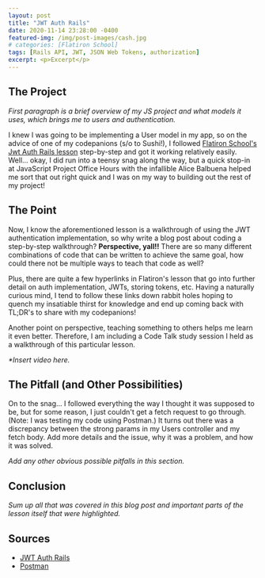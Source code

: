 ```yaml
---
layout: post
title: "JWT Auth Rails"
date: 2020-11-14 23:28:00 -0400
featured-img: /img/post-images/cash.jpg
# categories: [Flatiron School]
tags: [Rails API, JWT, JSON Web Tokens, authorization]
excerpt: <p>Excerpt</p>
---
```


## The Project

_First paragraph is a brief overview of my JS project and what models it uses, which brings me to users and authentication._

I knew I was going to be implementing a User model in my app, so on the advice of one of my codepanions (s/o to Sushi!), I followed [Flatiron School's Jwt Auth Rails lesson][JWT Auth Rails] step-by-step and got it working relatively easily. Well... okay, I did run into a teensy snag along the way, but a quick stop-in at JavaScript Project Office Hours with the infallible Alice Balbuena helped me sort that out right quick and I was on my way to building out the rest of my project!

## The Point

Now, I know the aforementioned lesson is a walkthrough of using the JWT authentication implementation, so why write a blog post about coding a step-by-step walkthrough? **Perspective, yall!!** There are so many different combinations of code that can be written to achieve the same goal, how could there not be multiple ways to teach that code as well?

Plus, there are quite a few hyperlinks in Flatiron's lesson that go into further detail on auth implementation, JWTs, storing tokens, etc. Having a naturally curious mind, I tend to follow these links down rabbit holes hoping to quench my insatiable thirst for knowledge and end up coming back with TL;DR's to share with my codepanions!

Another point on perspective, teaching something to others helps me learn it even better. Therefore, I am including a Code Talk study session I held as a walkthrough of this particular lesson.

_*Insert video here._

## The Pitfall (and Other Possibilities)

On to the snag... I followed everything the way I thought it was supposed to be, but for some reason, I just couldn't get a fetch request to go through. (Note: I was testing my code using Postman.) It turns out there was a discrepancy between the strong params in my Users controller and my fetch body. Add more details and the issue, why it was a problem, and how it was solved.

_Add any other obvious possible pitfalls in this section._

## Conclusion

_Sum up all that was covered in this blog post and important parts of the lesson itself that were highlighted._

## Sources

- [JWT Auth Rails]
- [Postman]

[JWT Auth Rails]: https://learn.co/lessons/jwt-auth-rails "JWT Auth Rails – Learn.co"
[Postman]: https://www.postman.com/ "Postman"
